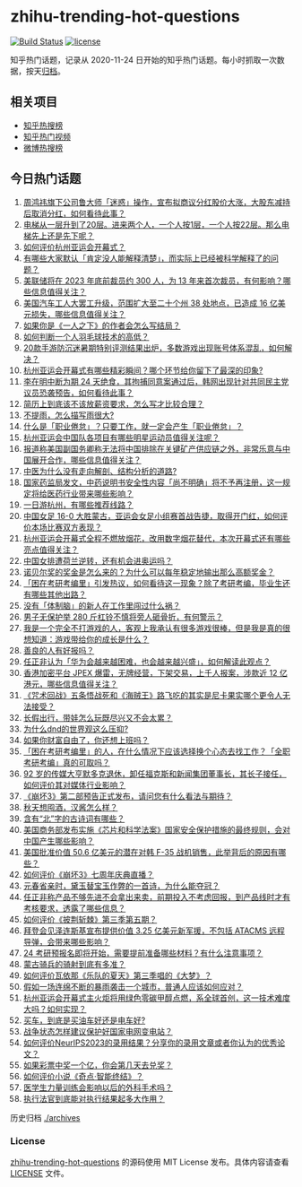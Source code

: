 # zhihu-trending-hot-questions

[![Build Status](https://github.com/justjavac/zhihu-trending-hot-questions/workflows/ci/badge.svg?branch=master)](https://github.com/justjavac/zhihu-trending-hot-questions/actions)
[![license](https://img.shields.io/github/license/justjavac/zhihu-trending-hot-questions)](https://github.com/justjavac/zhihu-trending-hot-questions/blob/master/LICENSE)

知乎热门话题，记录从 2020-11-24
日开始的知乎热门话题。每小时抓取一次数据，按天[归档](./archives)。

## 相关项目

- [知乎热搜榜](https://github.com/justjavac/zhihu-trending-top-search)
- [知乎热门视频](https://github.com/justjavac/zhihu-trending-hot-video)
- [微博热搜榜](https://github.com/justjavac/weibo-trending-hot-search)

## 今日热门话题

<!-- BEGIN -->
<!-- 最后更新时间 Sun Sep 24 2023 07:15:56 GMT+0800 (China Standard Time) -->

1. [周鸿祎旗下公司鲁大师「迷惑」操作，宣布拟商议分红股价大涨，大股东减持后取消分红，如何看待此事？](https://www.zhihu.com/question/623440414)
1. [电梯从一层升到了20层。进来两个人，一个人按1层，一个人按22层。那么电梯先上还是先下呢？](https://www.zhihu.com/question/621853114)
1. [如何评价杭州亚运会开幕式？](https://www.zhihu.com/question/623475425)
1. [有哪些大家默认「肯定没人能解释清楚」，而实际上已经被科学解释了的问题？](https://www.zhihu.com/question/263896133)
1. [美联储将在 2023 年底前裁员约 300 人，为 13 年来首次裁员，有何影响？哪些信息值得关注？](https://www.zhihu.com/question/623436409)
1. [美国汽车工人大罢工升级，范围扩大至二十个州 38 处地点，已造成 16 亿美元损失，哪些信息值得关注？](https://www.zhihu.com/question/623436423)
1. [如果你是《一人之下》的作者会怎么写结局？](https://www.zhihu.com/question/505204414)
1. [如何判断一个人羽毛球技术的高低？](https://www.zhihu.com/question/557888840)
1. [20款手游防沉迷暑期特别评测结果出炉，多数游戏出现账号体系混乱，如何解决？](https://www.zhihu.com/question/623437932)
1. [杭州亚运会开幕式有哪些精彩瞬间？哪个环节给你留下了最深的印象?](https://www.zhihu.com/question/623449564)
1. [李在明中断为期 24 天绝食，其拘捕同意案通过后，韩网出现针对共同民主党议员恐袭预告，如何看待此事？](https://www.zhihu.com/question/623436431)
1. [简历上到底该不该放薪资要求，怎么写才比较合理？](https://www.zhihu.com/question/622554035)
1. [不提雨，怎么描写雨很大?](https://www.zhihu.com/question/603625874)
1. [什么是「职业倦怠」？只要工作，就一定会产生「职业倦怠」？](https://www.zhihu.com/question/622944664)
1. [杭州亚运会中国队各项目有哪些明星运动员值得关注呢？](https://www.zhihu.com/question/622235542)
1. [报道称美国副国务卿称无法将中国排除在关键矿产供应链之外，非常乐意与中国展开合作，哪些信息值得关注？](https://www.zhihu.com/question/623420994)
1. [中医为什么没有走向解剖、结构分析的道路?](https://www.zhihu.com/question/623412024)
1. [国家药监局发文，中药说明书安全性内容「尚不明确」将不予再注册，这一规定将给医药行业带来哪些影响？](https://www.zhihu.com/question/623426010)
1. [一日游杭州，有哪些推荐线路？](https://www.zhihu.com/question/622234151)
1. [中国女足 16-0 大胜蒙古，亚运会女足小组赛首战告捷，取得开门红，如何评价本场比赛双方表现？](https://www.zhihu.com/question/623356357)
1. [杭州亚运会开幕式全程不燃放烟花，改用数字烟花替代，本次开幕式还有哪些亮点值得关注？](https://www.zhihu.com/question/622751840)
1. [中国女排遭荷兰逆转，还有机会进奥运吗？](https://www.zhihu.com/question/623364960)
1. [诺贝尔奖的奖金是怎么来的？为什么可以每年稳定地输出那么高额奖金？](https://www.zhihu.com/question/622722522)
1. [「困在考研考编里」引发热议，如何看待这一现象？除了考研考编，毕业生还有哪些其他出路？](https://www.zhihu.com/question/623411702)
1. [没有「体制脑」的新人在工作里闯过什么祸？](https://www.zhihu.com/question/622766972)
1. [男子无保护举 280 斤杠铃不慎将旁人砸骨折，有何警示？](https://www.zhihu.com/question/623302044)
1. [我是一个完全不打游戏的人，客观上我承认有很多游戏很棒，但是我是真的很想知道：游戏带给你的成长是什么？](https://www.zhihu.com/question/618765536)
1. [善良的人有好报吗？](https://www.zhihu.com/question/621666088)
1. [任正非认为「华为会越来越困难，也会越来越兴盛」，如何解读此观点？](https://www.zhihu.com/question/623254573)
1. [香港加密平台 JPEX 爆雷，无牌经营，下架交易，上千人报案，涉款近 12 亿港元，哪些信息值得关注？](https://www.zhihu.com/question/622892761)
1. [《咒术回战》五条悟战死和《海贼王》路飞吃的其实是尼卡果实哪个更令人无法接受？](https://www.zhihu.com/question/623254027)
1. [长假出行，带娃怎么玩既尽兴又不会太累？](https://www.zhihu.com/question/622730068)
1. [为什么dnd的世界观这么压抑?](https://www.zhihu.com/question/623382203)
1. [如果你财富自由了，你还想上班吗？](https://www.zhihu.com/question/622185606)
1. [「困在考研考编里」的人，在什么情况下应该选择换个心态去找工作？「全职考研考编」真的可取吗？](https://www.zhihu.com/question/623411834)
1. [92 岁的传媒大亨默多克退休，卸任福克斯和新闻集团董事长，其长子接任，如何评价其对媒体行业影响？](https://www.zhihu.com/question/623248842)
1. [《崩坏3》第二部预告正式发布，请问您有什么看法与期待？](https://www.zhihu.com/question/623337351)
1. [秋天想囤酒，汉酱怎么样？](https://www.zhihu.com/question/619998255)
1. [含有“北”字的古诗词有哪些？](https://www.zhihu.com/question/623413637)
1. [美国商务部发布实施《芯片和科学法案》国家安全保护措施的最终规则，会对中国产生哪些影响？](https://www.zhihu.com/question/623413299)
1. [美国批准价值 50.6 亿美元的潜在对韩 F-35 战机销售，此举背后的原因有哪些？](https://www.zhihu.com/question/622376472)
1. [如何评价《崩坏3》七周年庆典直播？](https://www.zhihu.com/question/623329066)
1. [元春省亲时，黛玉替宝玉作弊的一首诗，为什么能夺冠？](https://www.zhihu.com/question/594739940)
1. [任正非称产品不够先进不会拿出来卖，前期投入不考虑回报，到产品线时才有考核要求，透露了哪些信息？](https://www.zhihu.com/question/623293575)
1. [如何评价《披荆斩棘》第三季第五期？](https://www.zhihu.com/question/623264235)
1. [拜登会见泽连斯基宣布提供价值 3.25 亿美元新军援，不包括 ATACMS 远程导弹，会带来哪些影响？](https://www.zhihu.com/question/623247199)
1. [24 考研预报名即将开始，需要提前准备哪些材料？有什么注意事项？](https://www.zhihu.com/question/621462981)
1. [蒙古骑兵的骑射到底有多准？](https://www.zhihu.com/question/22148575)
1. [如何评价瓦依那《乐队的夏天》第三季唱的《大梦》？](https://www.zhihu.com/question/623333524)
1. [假如一场连绵不断的暴雨袭击一个城市，普通人应该如何应对？](https://www.zhihu.com/question/622235714)
1. [杭州亚运会开幕式主火炬将用绿色零碳甲醇点燃，系全球首创，这一技术难度大吗？如何实现？](https://www.zhihu.com/question/623113143)
1. [买车，到底是买油车好还是电车好?](https://www.zhihu.com/question/616908884)
1. [战争状态怎样建议保护好国家电网变电站？](https://www.zhihu.com/question/558986291)
1. [如何评价NeurIPS2023的录用结果？分享你的录用文章或者你认为的优秀论文？](https://www.zhihu.com/question/623222665)
1. [如果彩票中奖一个亿，你会第几天去兑奖？](https://www.zhihu.com/question/617636396)
1. [如何评价小说《奇点·智能终结》？](https://www.zhihu.com/question/620002251)
1. [医学生力量训练会影响以后的外科手术吗？](https://www.zhihu.com/question/622731566)
1. [执行法官到底能对执行结果起多大作用？](https://www.zhihu.com/question/534520725)

<!-- END -->

历史归档 [./archives](./archives)

### License

[zhihu-trending-hot-questions](https://github.com/justjavac/zhihu-trending-hot-questions)
的源码使用 MIT License 发布。具体内容请查看 [LICENSE](./LICENSE) 文件。
